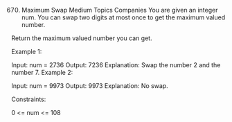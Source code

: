 670. Maximum Swap
Medium
Topics
Companies
You are given an integer num. You can swap two digits at most once to get the maximum valued number.

Return the maximum valued number you can get.

 

Example 1:

Input: num = 2736
Output: 7236
Explanation: Swap the number 2 and the number 7.
Example 2:

Input: num = 9973
Output: 9973
Explanation: No swap.
 

Constraints:

0 <= num <= 108